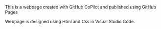 This is a webpage created with GitHub CoPilot and published using GitHub Pages

Webpage is designed using Html and Css in Visual Studio Code.
